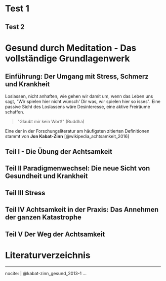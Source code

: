 
# Test 1

## Test 2

# Gesund durch Meditation - Das vollständige Grundlagenwerk

## Einführung: Der Umgang mit Stress, Schmerz und Krankheit

Loslassen, nicht anhaften, wie gehen wir damit um, wenn das Leben uns sagt, "Wir spielen hier nicht wünsch' Dir was, wir spielen hier so isses". Eine passive Sicht des Loslassens wäre Desinteresse, eine aktive Freiräume schaffen.

> "Glaubt mir kein Wort!" (Buddha)

Eine der in der Forschungsliteratur am häufigsten zitierten Definitionen stammt von **Jon Kabat-Zinn** [@wikipedia_achtsamkeit_2016]


## Teil I - Die Übung der Achtsamkeit

## Teil II Paradigmenwechsel: Die neue Sicht von Gesundheit und Krankheit

## Teil III Stress

## Teil IV Achtsamkeit in der Praxis: Das Annehmen der ganzen Katastrophe

## Teil V Der Weg der Achtsamkeit


# Literaturverzeichnis

---
nocite: |
  @kabat-zinn_gesund_2013-1
...
